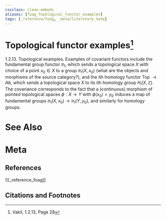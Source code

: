 ```yaml
---
cssclass: clean-embeds
aliases: [foag_Topological_functor_examples]
tags: [_reference/foag, _meta/literature_note]
---
```

# Topological functor examples[^1]
1.2.13. Topological examples. Examples of covariant functors include the fundamental group functor $\pi_{1}$, which sends a topological space $X$ with choice of a point $x_{0} \in X$ to a group $\pi_{1}\left(X, x_{0}\right)$ (what are the objects and morphisms of the source category?), and the ith homology functor Top $\rightarrow A b$, which sends a topological space $X$ to its ith homology group $H_{i}(X, \mathbb{Z}) .$ The covariance corresponds to the fact that a (continuous) morphism of pointed topological spaces $\phi: X \rightarrow Y$ with $\phi\left(x_{0}\right)=y_{0}$ induces a map of fundamental groups $\pi_{1}\left(X, x_{0}\right) \rightarrow \pi_{1}\left(Y, y_{0}\right)$, and similarly for homology groups.


# See Also

# Meta
## References
![[_reference_foag]]


## Citations and Footnotes
[^1]: Vakil,  1.2.13, Page 28